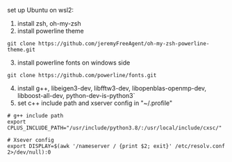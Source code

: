 set up Ubuntu on wsl2:

1. install zsh, oh-my-zsh 
2. install powerline theme
```
git clone https://github.com/jeremyFreeAgent/oh-my-zsh-powerline-theme.git
```
3. install powerline fonts on windows side 
```
git clone https://github.com/powerline/fonts.git
```
4. install g++, libeigen3-dev, libfftw3-dev, libopenblas-openmp-dev, libboost-all-dev, python-dev-is-python3`
5. set c++ include path and xserver config in "~/.profile"
```
# g++ include path
export CPLUS_INCLUDE_PATH="/usr/include/python3.8/:/usr/local/include/cxsc/"
	
# Xsever config
export DISPLAY=$(awk '/nameserver / {print $2; exit}' /etc/resolv.conf 2>/dev/null):0
```
